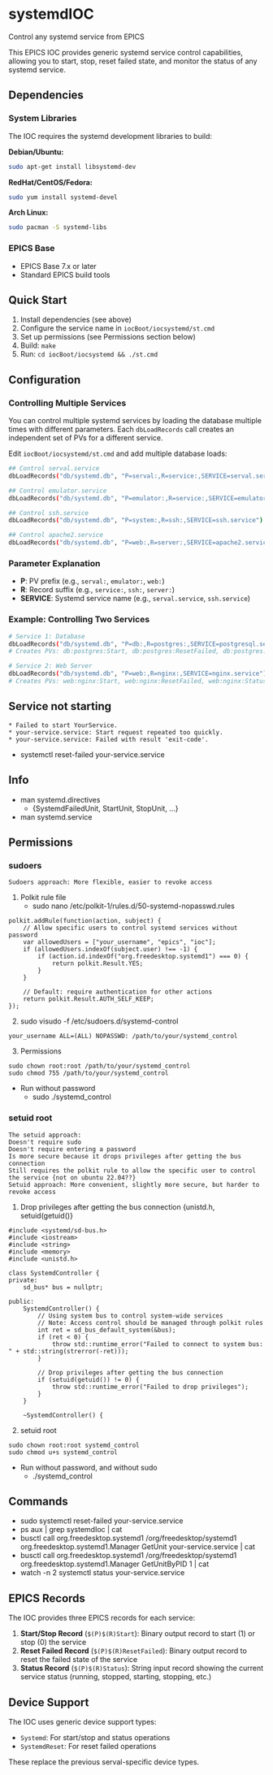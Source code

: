 # systemdIOC
Control any systemd service from EPICS

This EPICS IOC provides generic systemd service control capabilities, allowing you to start, stop, reset failed state, and monitor the status of any systemd service.

## Dependencies

### System Libraries
The IOC requires the systemd development libraries to build:

**Debian/Ubuntu:**
```bash
sudo apt-get install libsystemd-dev
```

**RedHat/CentOS/Fedora:**
```bash
sudo yum install systemd-devel
```

**Arch Linux:**
```bash
sudo pacman -S systemd-libs
```

### EPICS Base
- EPICS Base 7.x or later
- Standard EPICS build tools

## Quick Start
1. Install dependencies (see above)
2. Configure the service name in `iocBoot/iocsystemd/st.cmd`
3. Set up permissions (see Permissions section below)
4. Build: `make`
5. Run: `cd iocBoot/iocsystemd && ./st.cmd`

## Configuration

### Controlling Multiple Services
You can control multiple systemd services by loading the database multiple times with different parameters. Each `dbLoadRecords` call creates an independent set of PVs for a different service.

Edit `iocBoot/iocsystemd/st.cmd` and add multiple database loads:
```bash
## Control serval.service
dbLoadRecords("db/systemd.db", "P=serval:,R=service:,SERVICE=serval.service")

## Control emulator.service
dbLoadRecords("db/systemd.db", "P=emulator:,R=service:,SERVICE=emulator.service")

## Control ssh.service
dbLoadRecords("db/systemd.db", "P=system:,R=ssh:,SERVICE=ssh.service")

## Control apache2.service
dbLoadRecords("db/systemd.db", "P=web:,R=server:,SERVICE=apache2.service")
```

### Parameter Explanation
- **P**: PV prefix (e.g., `serval:`, `emulator:`, `web:`)
- **R**: Record suffix (e.g., `service:`, `ssh:`, `server:`)
- **SERVICE**: Systemd service name (e.g., `serval.service`, `ssh.service`)

### Example: Controlling Two Services
```bash
# Service 1: Database
dbLoadRecords("db/systemd.db", "P=db:,R=postgres:,SERVICE=postgresql.service")
# Creates PVs: db:postgres:Start, db:postgres:ResetFailed, db:postgres:Status

# Service 2: Web Server
dbLoadRecords("db/systemd.db", "P=web:,R=nginx:,SERVICE=nginx.service")
# Creates PVs: web:nginx:Start, web:nginx:ResetFailed, web:nginx:Status
```

## Service not starting
```
* Failed to start YourService.
* your-service.service: Start request repeated too quickly.
* your-service.service: Failed with result 'exit-code'.
```
* systemctl reset-failed your-service.service

## Info
* man systemd.directives 
	* {SystemdFailedUnit, StartUnit, StopUnit, ...}
* man systemd.service

## Permissions

### sudoers
```
Sudoers approach: More flexible, easier to revoke access
```

1. Polkit rule file
    * sudo nano /etc/polkit-1/rules.d/50-systemd-nopasswd.rules
```
polkit.addRule(function(action, subject) {
    // Allow specific users to control systemd services without password
    var allowedUsers = ["your_username", "epics", "ioc"];
    if (allowedUsers.indexOf(subject.user) !== -1) {
        if (action.id.indexOf("org.freedesktop.systemd1") === 0) {
            return polkit.Result.YES;
        }
    }
    
    // Default: require authentication for other actions
    return polkit.Result.AUTH_SELF_KEEP;
});
```
2. sudo visudo -f /etc/sudoers.d/systemd-control
```
your_username ALL=(ALL) NOPASSWD: /path/to/your/systemd_control
```
3. Permissions
```
sudo chown root:root /path/to/your/systemd_control
sudo chmod 755 /path/to/your/systemd_control
```
* Run without password
    * sudo ./systemd_control

### setuid root
```
The setuid approach:
Doesn't require sudo
Doesn't require entering a password
Is more secure because it drops privileges after getting the bus connection
Still requires the polkit rule to allow the specific user to control the service {not on ubuntu 22.04??}
Setuid approach: More convenient, slightly more secure, but harder to revoke access
```
1. Drop privileges after getting the bus connection
{unistd.h, setuid(getuid()}
```
#include <systemd/sd-bus.h>
#include <iostream>
#include <string>
#include <memory>
#include <unistd.h>

class SystemdController {
private:
    sd_bus* bus = nullptr;

public:
    SystemdController() {
        // Using system bus to control system-wide services
        // Note: Access control should be managed through polkit rules
        int ret = sd_bus_default_system(&bus);
        if (ret < 0) {
            throw std::runtime_error("Failed to connect to system bus: " + std::string(strerror(-ret)));
        }

        // Drop privileges after getting the bus connection
        if (setuid(getuid()) != 0) {
            throw std::runtime_error("Failed to drop privileges");
        }
    }

    ~SystemdController() {
```
2. setuid root
```
sudo chown root:root systemd_control
sudo chmod u+s systemd_control
```

* Run without password, and without sudo
    * ./systemd_control

## Commands
* sudo systemctl reset-failed your-service.service
* ps aux | grep systemdIoc | cat
* busctl call org.freedesktop.systemd1 /org/freedesktop/systemd1 org.freedesktop.systemd1.Manager GetUnit your-service.service | cat
* busctl call org.freedesktop.systemd1 /org/freedesktop/systemd1 org.freedesktop.systemd1.Manager GetUnitByPID 1 | cat
* watch -n 2 systemctl status your-service.service

## EPICS Records

The IOC provides three EPICS records for each service:

1. **Start/Stop Record** (`$(P)$(R)Start`): Binary output record to start (1) or stop (0) the service
2. **Reset Failed Record** (`$(P)$(R)ResetFailed`): Binary output record to reset the failed state of the service
3. **Status Record** (`$(P)$(R)Status`): String input record showing the current service status (running, stopped, starting, stopping, etc.)

## Device Support

The IOC uses generic device support types:
- `Systemd`: For start/stop and status operations
- `SystemdReset`: For reset failed operations

These replace the previous serval-specific device types.
